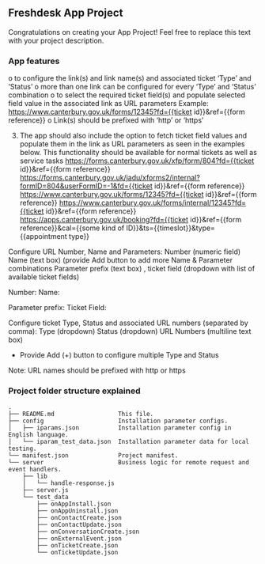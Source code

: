 ## Freshdesk App Project

Congratulations on creating your App Project! Feel free to replace this text with your project description.

### App features
o	to configure the link(s) and link name(s) and associated ticket ‘Type’ and ‘Status’
o	more than one link can be configured for every ‘Type’ and ‘Status’ combination
o	to select the required ticket field(s) and populate selected field value in the associated link as URL parameters
Example: https://www.canterbury.gov.uk/forms/12345?fd={{ticket id}}&ref={{form reference}}
o	Link(s) should be prefixed with ‘http’ or ‘https’


3) The app should also include the option to fetch ticket field values and populate them in the link as URL parameters as seen in the examples below. This functionality should be available for normal tickets as well as service tasks
https://forms.canterbury.gov.uk/xfp/form/804?fd={{ticket id}}&ref={{form reference}}
https://forms.canterbury.gov.uk/jadu/xforms2/internal?formID=804&userFormID=-1&fd={{ticket id}}&ref={{form reference}}
https://www.canterbury.gov.uk/forms/12345?fd={{ticket id}}&ref={{form reference}}
https://www.canterbury.gov.uk/forms/internal/12345?fd={{ticket id}}&ref={{form reference}}
https://apps.canterbury.gov.uk/booking?fd={{ticket id}}&ref={{form reference}}&cal={{some kind of ID}}&ts={{timeslot}}&type={{appointment type}}

Configure URL Number, Name and Parameters:
Number (numeric field)                 Name (text box) (provide Add button to add more Name & Parameter combinations
Parameter prefix (text box) , ticket field (dropdown with list of available ticket fields)

Number:                             Name:       


Parameter prefix:          Ticket Field:            




Configure ticket Type, Status and associated URL numbers (separated by comma):
Type (dropdown)	     Status (dropdown)          URL Numbers (multiline text box)
-	Provide Add (+) button to configure multiple Type and Status

Note: URL names should be prefixed with http or https



### Project folder structure explained

    .
    ├── README.md                  This file.
    ├── config                     Installation parameter configs.
    │   ├── iparams.json           Installation parameter config in English language.
    │   └── iparam_test_data.json  Installation parameter data for local testing.
    └── manifest.json              Project manifest.
    └── server                     Business logic for remote request and event handlers.
        ├── lib
        │   └── handle-response.js
        ├── server.js
        └── test_data
            ├── onAppInstall.json
            ├── onAppUninstall.json
            ├── onContactCreate.json
            ├── onContactUpdate.json
            ├── onConversationCreate.json
            ├── onExternalEvent.json
            ├── onTicketCreate.json
            └── onTicketUpdate.json
